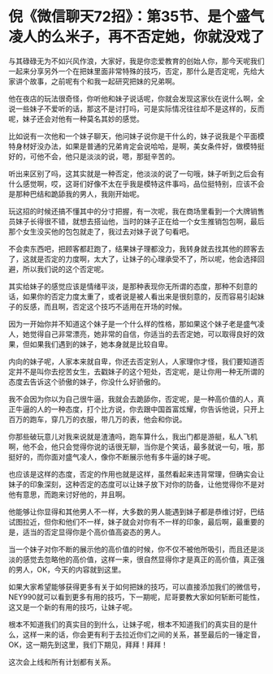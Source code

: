 # 倪《微信聊天72招》：第35节、是个盛气凌人的么米子，再不否定她，你就没戏了

与其碌碌无为不如兴风作浪，大家好，我是你恋爱教育的创始人你，那今天呢我们一起来分享另外一个在把妹里面非常特殊的技巧，否定，那什么是否定呢，先给大家讲个故事，之前呢有个和我一起研究把妹的兄弟啊。

他在夜店的玩法很奇怪，你听他和妹子说话呢，你就会发现这家伙在说什么啊，全说一些妹子不爱听的话，那这不是讨打吗，可是实际情况往往却不是这样的，反而呢，妹子还会对他有一种莫名其妙的感觉。

比如说有一次他和一个妹子聊天，他问妹子说你是干什么的，妹子说我是个平面模特身材好没办法，如果是普通的兄弟肯定会说哈哈，是啊，美女条件好，做模特挺好的，可他不会，他只是淡淡的说，嗯，那挺辛苦的。

听出来区别了吗，这其实就是一种否定，他淡淡的说了一句哦，妹子听到之后会有什么感觉啊，哎，这哥们好像不太在乎我是模特这件事吗，品位挺特别，应该不会是那种巴结和跪舔我的男人，我刚开始呢。

玩这招的时候还搞不懂其中的分寸把握，有一次呢，我在商场里看到一个大牌销售员妹子长得很不错，就想去搭讪他，当时的妹子正在给一个女生推销包包啊，最后那个女生没买他的包包就走了，我过去对妹子说了句看吧。

不会卖东西吧，把顾客都赶跑了，结果妹子理都没力，我转身就去找其他的顾客去了，这就是否定的力度啊，太大了，让妹子的心理承受不了，所以呢，他会选择回避，所以我们说的这个否定呢。

其实给妹子的感觉应该是情绪平淡，是那种表现你无所谓的态度，那种不刻意的话，如果你的否定力度太重了，或者说是被人看出来是很刻意的，反而容易引起妹子的反感，而且啊，否定这个技巧不适用在开场的时候。

因为一开始你并不知道这个妹子是一个什么样的性格，那如果这个妹子老是盛气凌人，她觉得自己非常漂亮，她非常的自信，你适当的去否定她，可以取得良好的效果，但如果我们遇到的妹子，她本身就是比较自卑。

内向的妹子呢，人家本来就自卑，你还去否定别人，人家理你才怪，我们要知道否定并不是叫你去挖苦女生，去戳妹子的这个短处，否定呢，是让你用一种无所谓的态度去告诉这个骄傲的妹子，你没什么好骄傲的。

我不会因为你以为自己很牛逼，我就会去跪舔你，否定呢，是一种高价值的人，真正牛逼的人的一种态度，打个比方说，你去跟中国首富炫耀，你告诉他说，只开上百万的跑车，穿几万的衣服，带几万的表，他会和你说。

你那些破玩意儿对我来说就是渣渣吗，跑车算什么，我出门都是游艇，私人飞机啊，他不会，他只会觉得你说的话很无聊，当你是个笑话，最多就说一句，哦，那挺好的，而你面对盛气凌人，像你不断展示他有多牛逼的妹子呢。

也应该是这样的态度，否定的作用也就是这样，虽然看起来违背常理，但确实会让妹子的印象深刻，这种否定的态度可以让妹子放下对你的防备，让他觉得你不是对他有意思，而跑来讨好他的，并且啊。

他能够让你显得和其他男人不一样，大多数的男人能遇到妹子都是恭维讨好，巴结试图拉近，但你和他们不一样，妹子就会对你有不一样的印象，最后啊，最重要的是，适当的否定显得你是个高价值高姿态的男人。

当一个妹子对你不断的展示他的高价值的时候，你不仅不被他所吸引，而且还是淡淡的感觉去忽略他的高价值，这样一来，很自然显得你才是真正的高价值，真正强的男人，OK，今天的内容就到这里。

如果大家希望能够获得更多有关于如何把妹的技巧，可以直接添加我们的微信号，NEY990就可以看到更多有用的技巧，下一期呢，尼哥要教大家如何斩断可能性，这又是一个新的有用的技巧，让妹子呢。

根本不知道我们的真实目的到什么，让妹子呢，根本不知道我们的真实目的是什么，这样一来的话，你会更有利于去拉近你们之间的关系，甚至最后的一锤定音，OK，这一期先到这里，我们下期见，拜拜！拜拜！

这次会上线和所有计划都有关系。
